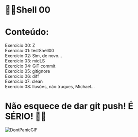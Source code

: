 # 👩‍💻Shell 00

# Conteúdo:

Exercício 00: Z <br>
Exercício 01: testShell00 <br>
Exercício 02: Sim, de novo... <br>
Exercício 03: midLS <br>
Exercício 04: GiT commit <br> 
Exercício 05: gitignore <br>
Exercício 06: diff <br>
Exercício 07: clean <br>
Exercício 08: Ilusões, não truques, Michael... 

# Não esquece de dar git push! É SÉRIO! 😬🖖

![DontPanicGIF](https://user-images.githubusercontent.com/95503135/166584623-ba795acc-2e96-4a35-92b4-49a4934bbf78.gif)

